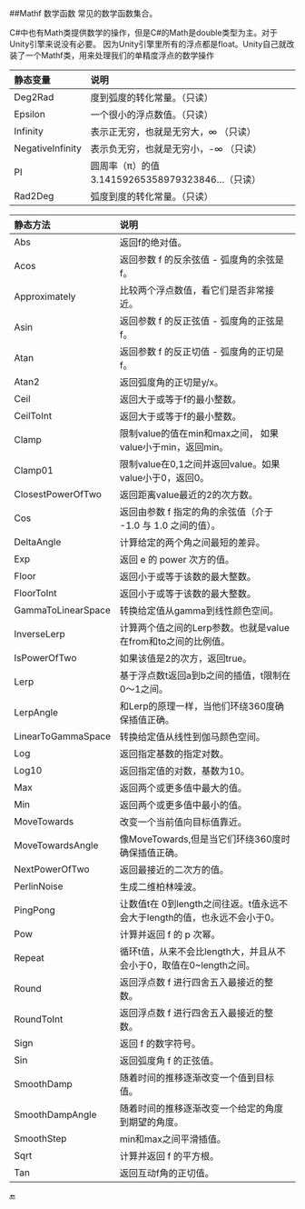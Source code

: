 ##Mathf 数学函数
常见的数学函数集合。

C#中也有Math类提供数学的操作，但是C#的Math是double类型为主。对于Unity引擎来说没有必要。
因为Unity引擎里所有的浮点都是float。Unity自己就改装了一个Mathf类，用来处理我们的单精度浮点的数学操作


|静态变量|说明|
|:--|:--|
|Deg2Rad|度到弧度的转化常量。（只读）|
|Epsilon|一个很小的浮点数值。（只读）|
|Infinity|表示正无穷，也就是无穷大，∞ （只读）|
|NegativeInfinity|表示负无穷，也就是无穷小，-∞ （只读）|
|PI|圆周率（π）的值3.14159265358979323846…（只读）|
|Rad2Deg|弧度到度的转化常量。（只读）|

|静态方法|说明|
|:--|:--|
|Abs|返回f的绝对值。|
|Acos|返回参数 f 的反余弦值 - 弧度角的余弦是f。|
|Approximately|比较两个浮点数值，看它们是否非常接近。|
|Asin|返回参数 f 的反正弦值 - 弧度角的正弦是f。|
|Atan|返回参数 f 的反正切值 - 弧度角的正切是f。|
|Atan2|返回弧度角的正切是y/x。|
|Ceil|返回大于或等于f的最小整数。|
|CeilToInt|返回大于或等于f的最小整数。|
|Clamp|限制value的值在min和max之间， 如果value小于min，返回min。|
|Clamp01|限制value在0,1之间并返回value。如果value小于0，返回0。|
|ClosestPowerOfTwo|返回距离value最近的2的次方数。|
|Cos|返回由参数 f 指定的角的余弦值（介于 -1.0 与 1.0 之间的值）。|
|DeltaAngle|计算给定的两个角之间最短的差异。|
|Exp|返回 e 的 power 次方的值。|
|Floor|返回小于或等于该数的最大整数。|
|FloorToInt|返回小于或等于该数的最大整数。|
|GammaToLinearSpace|转换给定值从gamma到线性颜色空间。|
|InverseLerp|计算两个值之间的Lerp参数。也就是value在from和to之间的比例值。|
|IsPowerOfTwo|如果该值是2的次方，返回true。|
|Lerp|基于浮点数t返回a到b之间的插值，t限制在0～1之间。|
|LerpAngle|和Lerp的原理一样，当他们环绕360度确保插值正确。|
|LinearToGammaSpace|转换给定值从线性到伽马颜色空间。|
|Log|返回指定基数的指定对数。|
|Log10|返回指定值的对数，基数为10。|
|Max|返回两个或更多值中最大的值。|
|Min|返回两个或更多值中最小的值。|
|MoveTowards|改变一个当前值向目标值靠近。|
|MoveTowardsAngle|像MoveTowards,但是当它们环绕360度时确保插值正确。|
|NextPowerOfTwo|返回最接近的二次方的值。|
|PerlinNoise|生成二维柏林噪波。|
|PingPong|让数值t在 0到length之间往返。t值永远不会大于length的值，也永远不会小于0。|
|Pow|计算并返回 f 的 p 次幂。|
|Repeat|循环t值，从来不会比length大，并且从不会小于0，取值在0~length之间。|
|Round|返回浮点数 f 进行四舍五入最接近的整数。|
|RoundToInt|返回浮点数 f 进行四舍五入最接近的整数。|
|Sign|返回 f 的数字符号。|
|Sin|返回弧度角 f 的正弦值。|
|SmoothDamp|随着时间的推移逐渐改变一个值到目标值。|
|SmoothDampAngle|随着时间的推移逐渐改变一个给定的角度到期望的角度。|
|SmoothStep|min和max之间平滑插值。|
|Sqrt|计算并返回 f 的平方根。|
|Tan|返回互动f角的正切值。|

🔚
